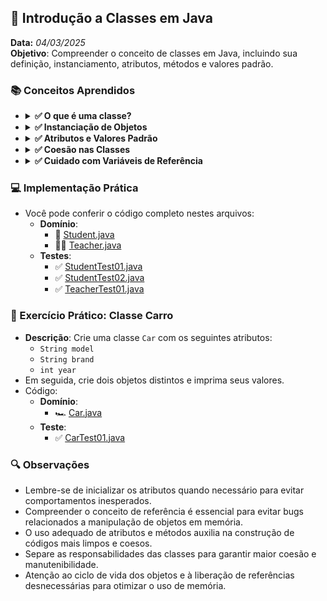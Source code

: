 ## 📌 Introdução a Classes em Java
**Data:** _04/03/2025_  
**Objetivo**: Compreender o conceito de classes em Java, incluindo sua definição, instanciamento, atributos, métodos e valores padrão.

### 📚 Conceitos Aprendidos

- <details>
      <summary><b> ✅ O que é uma classe? </b></summary>

    - Uma **classe** é um molde ou modelo que define a estrutura e o comportamento de objetos. Ela representa entidades do mundo real e define atributos (características) e métodos (comportamentos).
    - Por padrão, as classes em Java não contêm o método `public static void main(String[] args)` (psvm), a menos que sejam destinadas a executar código diretamente.
    - Exemplo básico:
      ```java
      public class Student {
          public String name;
          public int age;
          public char sex;
      }
      ```
  </details>

- <details>
      <summary><b> ✅ Instanciação de Objetos </b></summary>

    - Para utilizar uma classe, é necessário **instanciar** um objeto utilizando o operador `new`.
    - Exemplo:
      ```java
      Student student = new Student();
      ```
    - O objeto criado é uma **referência** a um espaço na memória.
  </details>

- <details>
      <summary><b> ✅ Atributos e Valores Padrão </b></summary>

    - Os atributos de uma classe são as características que os objetos possuirão.
    - Se não forem inicializados explicitamente, recebem valores padrão em Java:

      | Tipo      | Valor Padrão |
            |-----------|--------------|
      | `byte`    | 0            |
      | `short`   | 0            |
      | `int`     | 0            |
      | `long`    | 0L           |
      | `float`   | 0.0F         |
      | `double`  | 0.0D         |
      | `char`    | '\u0000'     |
      | `boolean` | `false`      |
      | `String`  | `null`       |
    - Exemplo de uso:
      ```java
      System.out.println(student.name); // null
      System.out.println(student.age);  // 0
      System.out.println(student.sex);  // '\u0000'
      ```
  </details>

- <details>
      <summary><b> ✅ Coesão nas Classes </b></summary>

    - Cada classe deve ter uma responsabilidade única e bem definida.
    - O método `psvm` (public static void main) é utilizado apenas em classes de teste ou para iniciar o programa, mantendo as classes de domínio focadas em suas responsabilidades.
    - Exemplo:
      ```java
      public class Teacher {
          public String name;
          public String subject;
      }
      ```
      E o teste correspondente:
      ```java
      public class TeacherTest01 {
          public static void main(String[] args) {
              Teacher teacher = new Teacher();
              teacher.name = "Master Kami";
              teacher.subject = "Matemática";
              System.out.println(teacher.name);
              System.out.println(teacher.subject);
          }
      }
      ```
  </details>

- <details>
      <summary><b> ✅ Cuidado com Variáveis de Referência </b></summary>

    - Em Java, objetos são manipulados através de referências de memória.
    - Duas variáveis podem apontar para o mesmo objeto, o que significa que mudanças feitas por uma variável impactam a outra.
    - Quando um objeto deixa de ser referenciado por qualquer variável, ele se torna elegível para coleta de lixo (garbage collection) e não pode mais ser acessado.
    - Exemplo de atribuição de referência:
      ```java
      Car car01 = new Car();
      Car car02 = new Car();
      
      car02 = car01;
      car02.model = "Santana";
      System.out.println(car01.model); // Santana
      
      ```
    - Após `car02 = car01;`, ambos apontam para o mesmo objeto, e a referência anterior de `car02` é perdida.
    - Para liberar explicitamente uma referência:
      ```java
      car01 = null; // O objeto referenciado anteriormente se torna elegível para coleta de lixo
      ```
  </details>

### 💻 Implementação Prática
- Você pode conferir o código completo nestes arquivos:
  - **Domínio**:
    - 🧑 [Student.java](https://github.com/DevDeividMoura/maratona-java/blob/main/src/com/devdeividmoura/maratonajava/oop/Topic01_ClassesIntroduction/domain/Student.java)
    - 👨‍🏫 [Teacher.java](https://github.com/DevDeividMoura/maratona-java/blob/main/src/com/devdeividmoura/maratonajava/oop/Topic01_ClassesIntroduction/domain/Teacher.java)
  - **Testes**:
    - ✅ [StudentTest01.java](https://github.com/DevDeividMoura/maratona-java/blob/main/src/com/devdeividmoura/maratonajava/oop/Topic01_ClassesIntroduction/tests/StudentTest01.java)
    - ✅ [StudentTest02.java](https://github.com/DevDeividMoura/maratona-java/blob/main/src/com/devdeividmoura/maratonajava/oop/Topic01_ClassesIntroduction/tests/StudentTest02.java)
    - ✅ [TeacherTest01.java](https://github.com/DevDeividMoura/maratona-java/blob/main/src/com/devdeividmoura/maratonajava/oop/Topic01_ClassesIntroduction/tests/TeacherTest01.java)

### 📐 Exercício Prático: Classe Carro
- **Descrição**: Crie uma classe `Car` com os seguintes atributos:
    - `String model`
    - `String brand`
    - `int year`
- Em seguida, crie dois objetos distintos e imprima seus valores.
- Código:
  - **Domínio**:
      - 🏎️️ [Car.java](https://github.com/DevDeividMoura/maratona-java/blob/main/src/com/devdeividmoura/maratonajava/oop/Topic01_ClassesIntroduction/domain/Car.java)
  - **Teste**:
      - ✅ [CarTest01.java](https://github.com/DevDeividMoura/maratona-java/blob/main/src/com/devdeividmoura/maratonajava/oop/Topic01_ClassesIntroduction/tests/CarTest01.java)


### 🔍 Observações
- Lembre-se de inicializar os atributos quando necessário para evitar comportamentos inesperados.
- Compreender o conceito de referência é essencial para evitar bugs relacionados a manipulação de objetos em memória.
- O uso adequado de atributos e métodos auxilia na construção de códigos mais limpos e coesos.
- Separe as responsabilidades das classes para garantir maior coesão e manutenibilidade.
- Atenção ao ciclo de vida dos objetos e à liberação de referências desnecessárias para otimizar o uso de memória.

